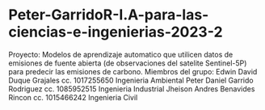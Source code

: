 # Peter-GarridoR-I.A-para-las-ciencias-e-ingenierias-2023-2
Proyecto: Modelos de aprendizaje automatico que utilicen datos de emisiones de fuente abierta (de observaciones del satelite Sentinel-5P) para predecir las emisiones de carbono. Miembros del grupo:
Edwin David Duque Grajales cc. 1017255650 Ingenieria Ambiental
Peter Daniel Garrido Rodriguez cc. 1085952515 Ingenieria Industrial
Jheison Andres Benavides Rincon cc. 1015466242 Ingenieria Civil
